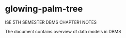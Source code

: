 # glowing-palm-tree
ISE 5TH SEMESTER DBMS CHAPTER1 NOTES

The document contains overview of data models in DBMS

